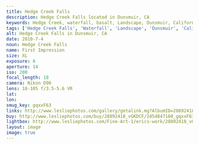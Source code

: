 ```yaml
---
title: Hedge Creek Falls
description: Hedge Creek Falls located in Dunsmuir, CA
keywords: Hedge Creek, waterfall, basalt, Landscape, Dunsmuir, California
tags: ['Hedge Creek Falls', 'Waterfall', 'Landscape', 'Dunsmuir', 'California']
alt: Hedge Creek Falls in Dunsmuir, CA
date: 2010-7-4
noun: Hedge Creek Falls
name: First Impression
size: XL
exposure: 6
aperture: 14
iso: 200
focal_length: 18
camera: Nikon D90
lens: 18-105 f/3.5-5.6 VR
lat: 
lon: 
smug_key: gqxxF63
links: http://www.lesliephotos.com/gallery/getalink.mg?AlbumID=28892418&AlbumKey=vGKDCF&ImageID=2454847160&ImageKey=gqxxF63&how=forum&Page=1
buy: http://www.lesliephotos.com/buy/28892418_vGKDCF/2454847160_gqxxF63/
lightbox: http://www.lesliephotos.com/Fine-Art-1/erics-work/28892418_vGKDCF#!i=2454847160&k=gqxxF63&lb=1&s=A
layout: image
image: true
---
```

